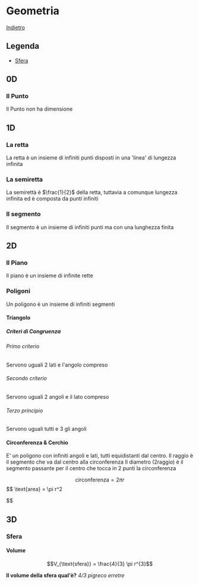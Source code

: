 # Geometria

[Indietro](./../matematica.md)

## Legenda

- [Sfera](#sfera)

## 0D
### Il Punto
Il Punto non ha dimensione
## 1D
### La retta
La retta è un insieme di infiniti punti disposti in una 'linea' di lungezza infinita
### La semiretta
La semirettà è $\frac{1}{2}$ della retta, tuttavia a comunque lungezza infinita ed è composta da punti infiniti
### Il segmento
Il segmento è un insieme di infiniti punti ma con una lunghezza finita
## 2D
### Il Piano
Il piano è un insieme di infinite rette
### Poligoni
Un poligono è un insieme di infiniti segmenti
#### Triangolo
##### Criteri di Congruenza
###### Primo criterio
Servono uguali 2 lati e l'angolo compreso

###### Secondo criterio
Servono uguali 2 angoli e il lato compreso

###### Terzo principio
Servono uguali tutti e 3 gli angoli

#### Circonferenza & Cerchio
E' un poligono con infiniti angoli e lati, tutti equidistanti dal centro.
Il raggio è il segmento che va dal centro alla circonferenza
Il diametro (2raggio) è il segmento passante per il centro che tocca in 2 punti la circonferenza

$$
\text{circonferenza} = 2 \pi r
$$
$$
\text{area} = \pi r^2

$$
## 3D
### Sfera
#### Volume

$$V_{\text{sfera}} = \frac{4}{3} \pi r^{3}$$

**Il volume della sfera qual'è?** *4/3 pigreco erretre*
